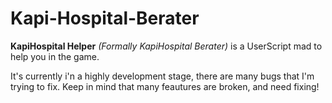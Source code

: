 Kapi-Hospital-Berater
=====================

**KapiHospital Helper** *(Formally KapiHospital Berater)* is a UserScript mad to help you in the game. 

It's currently i'n a highly development stage, there are many bugs that I'm trying to fix. Keep in mind that many feautures are broken, and need fixing!